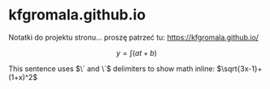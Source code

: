 # kfgromala.github.io
Notatki do projektu stronu... proszę patrzeć tu: https://kfgromala.github.io/ 

$$ y =  \int (at + b) $$

This sentence uses $\` and \`$ delimiters to show math inline:  $`\sqrt{3x-1}+(1+x)^2`$

